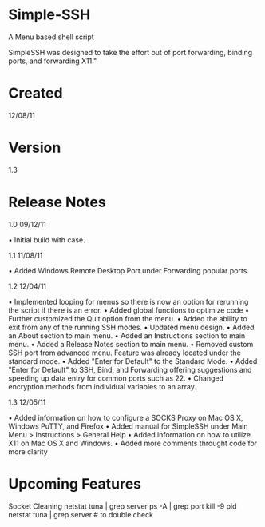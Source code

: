 Simple-SSH
==========

A Menu based shell script

SimpleSSH was designed to take the effort out of port forwarding, binding ports, and forwarding X11."

Created
=======

12/08/11

Version
=======                     

1.3
                        
Release Notes
=============

1.0     09/12/11

•   Initial build with case.

1.1     11/08/11

•   Added Windows Remote Desktop Port under Forwarding popular ports.

1.2             12/04/11        

•   Implemented looping for menus so there is now an option for rerunning the script if there is an error.
•   Added global functions to optimize code
•   Further customized the Quit option from the menu.
•   Added the ability to exit from any of the running SSH modes.
•   Updated menu design.
•   Added an About section to main menu.
•   Added an Instructions section to main menu.
•   Added a Release Notes section to main menu.
•   Removed custom SSH port from advanced menu. Feature was already located under the standard mode.
•   Added "Enter for Default" to the Standard Mode.
•   Added "Enter for Default" to SSH, Bind, and Forwarding offering suggestions and speeding up data entry for common ports such as 22.
•   Changed encryption methods from individual variables to an array.

1.3     12/05/11        

•   Added information on how to configure a SOCKS Proxy on Mac OS X, Windows PuTTY, and Firefox
•   Added manual for SimpleSSH under Main Menu > Instructions > General Help
•   Added information on how to utilize X11 on Mac OS X and Windows.
•   Added more comments throught code for more clarity

Upcoming Features
=================

Socket Cleaning
netstat tuna | grep server
ps -A | grep port
kill -9 pid
netstat tuna | grep server # to double check